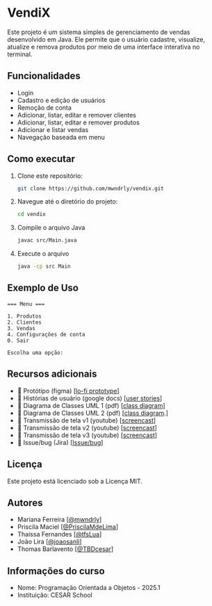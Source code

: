 # VendiX
Este projeto é um sistema simples de gerenciamento de vendas desenvolvido em Java.
Ele permite que o usuário cadastre, visualize, atualize e remova produtos por meio de uma interface interativa no terminal.

## Funcionalidades
- Login
- Cadastro e edição de usuários
- Remoção de conta
- Adicionar, listar, editar e remover clientes
- Adicionar, listar, editar e remover produtos
- Adicionar e listar vendas
- Navegação baseada em menu

## Como executar
1. Clone este repositório:
   ```sh
   git clone https://github.com/mwndrly/vendix.git
   ```
2. Navegue até o diretório do projeto:
   ```sh
   cd vendix
   ```
3. Compile o arquivo Java
   ```sh
   javac src/Main.java
   ```
4. Execute o arquivo
   ```sh
   java -cp src Main
   ```

## Exemplo de Uso
```
=== Menu ===

1. Produtos
2. Clientes
3. Vendas
4. Configurações de conta
0. Sair

Escolha uma opção: 
```
## Recursos adicionais
- 🧩 Protótipo (figma) [[lo-fi prototype](https://www.figma.com/design/yFcLxvs1tjMod9DxgDkYeZ/Untitled?node-id=0-1&p=f&t=tnBBQocFu3IEGM6K-0)]
- 📄 Histórias de usuário (google docs) [[user stories](https://docs.google.com/document/d/1PaPwrCkig4RHqqnr2cvEkrkAJk_JKE_y86ZC4p0UI2s/edit?tab=t.0)]
- 📄 Diagrama de Classes UML 1 (pdf) [[class diagram](https://github.com/user-attachments/files/19667160/Diagrama.de.Classe.UML.pdf)]
- 📄 Diagrama de Classes UML 2 (pdf) [[class diagram](https://docs.google.com/document/d/17MpnJ-d28XrQ_NkWBaYFkkv86vNBwpmPecPKHsknSaw/edit?tab=t.0).]
- 🎥 Transmissão de tela v1 (youtube) [[screencast](https://youtu.be/TdjbYo1dqx0?si=8Vi5v33fVu2Eh-j3)]
- 🎥 Transmissão de tela v2 (youtube) [[screencast](https://youtu.be/SNgJSEOLIPY?si=0twoJK9GcEEsPbp8)]
- 🎥 Transmissão de tela v3 (youtube) [[screencast](https://youtu.be/mpEj-hQhj_4?si=4L7h9keRZYiYyTOC)]
- 📄 Issue/bug  (Jira) [[Issue/bug](https://cesar-team-kx5ksoza.atlassian.net/jira/software/projects/OPS/boards/1)]

## Licença
Este projeto está licenciado sob a Licença MIT.

## Autores
- Mariana Ferreira [[@mwndrly](https://github.com/mwndrly)]
- Priscila Maciel [[@PriscilaMdeLima](https://github.com/PriscilaMdeLima)]
- Thaissa Fernandes [[@tfsLua](https://github.com/tfsLua)]
- João Lira [[@joaosanli](https://github.com/joaosanli)]
- Thomas Barlavento [[@TBDcesar](https://github.com/TBDcesar)]

## Informações do curso
- Nome: Programação Orientada a Objetos - 2025.1
- Instituição: CESAR School
